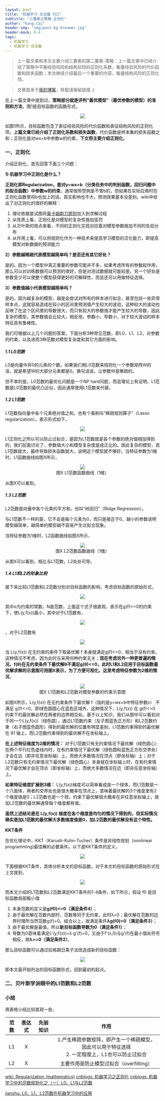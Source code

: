 ```yaml
---
layout: post
title: "机器学习·总览篇 VII"
subtitle: "三要素之策略-正则化"
author: "Kang Cai"
header-img: "img/post-bg-dreamer.jpg"
header-mask: 0.4
tags:
  - 机器学习
  - 机器学习·总览篇
---
```


> 上一篇文章和本文主要介绍三要素的第二要素-策略：上一篇文章中已经介绍了策略中平衡经验风险和结构风险的正则化系数，衡量经验风险的代价函数和损失函数；本文继续介绍最后一个重要的内容，衡量结构风险的正则化项。

> 文章首发于[我的博客](https://kangcai.github.io/)，转载请保留链接 ;)


在上一篇文章中提到过，**策略部分就是评判“最优模型”（最优参数的模型）的准则和方法**，图1是目标函数的函数形式，

<center>
<img src="https://kangcai.github.io/img/in-post/post-ml/object function 1.png"/>
</center>

如图1所示，目标函数包含了表征经验风险的代价函数和表征结构风险的正则化项，**上篇文章已经介绍了正则化系数和损失函数**，代价函数是样本集的损失函数之和；正则化是对wx+b中参数w的约束，**下文将主要介绍正则化**。


### 一、正则化

介绍正则化，首先回答下面三个问题：

**1) 机器学习中正则化是什么？**

**正则化即Regularization，是对y=wx+b（分类任务中的判别函数，回归问题中的拟合函数）中参数w的约束**，通常按照惯例是不管b的，但如果在实际应用时在正则化函数里将b也加上的话，其实影响也不大，预测效果基本没差别。wiki中给出了对正则化的很好的解释：

1. 理论依据是试图将[奥卡姆剃刀原则](https://zh.wikipedia.org/wiki/%E5%A5%A5%E5%8D%A1%E5%A7%86%E5%89%83%E5%88%80)加入到求解过程
2. 从性质上看，正则化是对模型的复杂性施加惩罚
3. 从贝叶斯的观点来看，不同的正则化实现对应着对模型参数施加不同的先验分布
4. 从作用上看，可以将规则化作为一种技术来提高学习模型的泛化能力，即提高模型对新数据的预测能力

**2）参数越稀疏代表模型越简单吗？是否还有其它好处？**

是的。因为一个模型中真正重要的参数可能并不多，如果考虑所有的参数起作用，那么可以对训练数据可以预测的很好，但是对测试数据就可能较差。另一个好处是参数变少可以使整个模型获得更好的可解释性，而且还可以用做特征选择。

**3）参数值越小代表模型越简单吗？**

是的。因为越复杂的模型，越是会尝试对所有的样本进行拟合，甚至包括一些异常样本点，这就容易造成在较小的区间里预测值产生较大的波动，这种较大的波动也反映了在这个区间里的导数很大，而只有较大的参数值才能产生较大的导数，因此复杂的模型，其参数值会比较大。相反地，参数小，导数小，对于较大波动的样本特征具有鲁棒性。

我们可根据以上几个问题的答案，下面分析3种常见范数，即L0、L1、L2，对参数的约束，以及进而3种范数对模型复杂度和其它方面的影响。

##### 1.1 L0范数

L0是向量中非0的元素的个数。如果我们用L0范数来规则化一个参数矩阵W的话，就是希望W的大部分元素都是0。换句话说，让参数W是稀疏的。

但不幸的是，L0范数的最优化问题是一个NP hard问题，而且理论上有证明，L1范数是L0范数的最优凸近似，因此通常使用L1范数来代替。

##### 1.2 L1范数


L1范数指向量中各个元素绝对值之和，也有个美称叫“稀疏规则算子”（Lasso regularization）。表示形式如下，

<center><img src="https://latex.codecogs.com/gif.latex?J(f)=\left\|\theta_f\right\|_1=\sum_{i=0}^{M}|\theta_{i}|"/></center>

L1正则化之所以可以防止过拟合，是因为L1范数就是各个参数的绝对值相加得到的，我们前面讨论了，参数值大小和模型复杂度是成正比的。因此复杂的模型，其L1范数就大，最终导致损失函数就大，说明这个模型就不够好。当特征参数为1维时，L1函数曲线如图X所示，

<center>
<img src="https://kangcai.github.io/img/in-post/post-ml/L1.png"/>
</center>
<center>图X L1范数函数曲线（1维） </center>

从图X可以看到，


##### 1.3 L2范数


L2范数是向量中各个元素的平方和，也叫“岭回归”（Ridge Regression）。

与L1范数不一样的是，它不会是每个元素为0，而只是接近于0。越小的参数说明模型越简单，越简单的模型越不容易产生过拟合现象。

当特征参数为1维时，L2函数曲线如图X所示，

<center>
<img src="https://kangcai.github.io/img/in-post/post-ml/L2.png"/>
</center>
<center>图X L2范数函数曲线（1维） </center>

从图X可以看到，相比与L1范数，L2处处可导。

##### 1.4 L1和L2的形象比较

接下来比较L1范数和L2范数分别对目标函数的影响，考虑目标函数的原始形式，

<center>
<img src="https://latex.codecogs.com/gif.latex?min\text{&space;}\frac{1}{N}\sum_{i=1}^{N}L(y_i,f(x_i))&space;\\&space;s.t.\text{&space;}g(f)\leq0,\text{&space;}g(f)=J(f)-\alpha"/>
</center>

其中α为约束的常数，N是范数，上面这个式子很直观，表示在g(f)<=0的约束下，使L(y,f(x))最小，其中对于L1范数有，

<center><img src="https://latex.codecogs.com/gif.latex?J(f)=\left\|\theta_f\right\|_1=\sum_{i=0}^{M}|\theta_{i}|"/></center>

，对于L2范数有

<center><img src="https://latex.codecogs.com/gif.latex?J(f)=\left\|\theta_f\right\|_2=\sum_{i=0}^{M}\theta_{i}^2"/></center>

当 L(y,f(x)) 在无约束的条件下取最优解 f 本身就满足g(f)<=0，相当于没有约束，这种情况不考虑，因为此时与采用何种约束无关；**现在考虑另外一种更普遍的情况，f(θ)在无约束条件下最优解θ不满足g(θ)<=0，此时L1和L2应用于目标函数最优解求解的示意图可用图X表示，为了方便可视化，这里考虑特征参数为2维的情况**，

<center>
<img src="https://kangcai.github.io/img/in-post/post-ml/L1&L2.png"/>
</center>
<center>图X L1范数和L2范数对模型参数的约束示意图 </center>

如图X所示，L(y,f(x)) 在无约束条件下最优解 f（指的是y=wx+b中特征参数x） 不满足 g(f)<=0，即绿色圆圆心在蓝色区域外，这种情况下，L(y,f(x)) 在 g(f)<=0 约束下的最优解必然在两者的边界相交处。基于以上知识，我们从图中可以看到对于同一个L(y,f(x))（绿色圆），通过L1范数约束（左子图蓝色正方形）和L2范数约束（右子图蓝色圆形）得到的最优解的位置有明显差别，L1范数约束得到的最优解在 θ1 轴上，而L2范数约束得到的最优解不在坐标轴上。

**在上述特征维度为2维的情况：** 对于L1范数只有无约束情况下最优解（绿色圆心）在两个平行红色虚线内时，在有约束情况下最优解（绿色圆和蓝色正方形交界处）才会在边（即非任意坐标轴）上，而绝大多数情况在顶点（即坐标轴）上；对于L2范数只有无约束情况下最优解（绿色圆心）本身就在坐标轴上时，在有约束情况下最优解才会在顶点（即坐标轴）上，而绝大多数情况在边（即非任意坐标轴）上。

**如果特征维度扩展到3维：** L(y,f(x))梯度可以简单看成是一个球体，而L1范数是一个八面体，两者的交界处也是很大概率在顶点上，意味着最优解的3个维度里有2个维度值是0；L2范数也是一个球，约束下最优解很大概率在非任意坐标轴上，故加L2范数的最优解通常每个维度都有值。

**虽然上述结论是在 L(y,f(x)) 梯度在各个维度是均匀的情况下得到的，但实际情况确实是加L1范数的最优解大多数维度值是0，加L2范数的最优解没有这个特性。**

**KKT条件**

在优化理论中，KKT（Karush-Kuhn-Tucher）条件是非线性规划（nonlinear programming)最佳解的必要条件。以下是KKT条件的定义，

<center>
<img src="https://kangcai.github.io/img/in-post/post-ml/KKT.png"/>
</center>

下面根据KKT条件，具体分析本文的目标函数，对于本文的目标函数的原始形式在上文提到，

<center>
<img src="https://latex.codecogs.com/gif.latex?min\text{&space;}\frac{1}{N}\sum_{i=1}^{N}L(y_i,f(x_i))&space;\\&space;s.t.\text{&space;}g(f)\leq0,\text{&space;}g(f)=J(f)-\alpha"/>
</center>

而本文介绍的L1范数和L2范数满足KKT条件的1-4条件，如下所示，假设 f0 是目标函数局部极小值

1. 本身范数的定义是**g(f0)<=0（满足条件4）**；
2. 由于最优解在范数内部时，范数等同于无约束，此时λ=0；最优解在范数的边界时理所当然范数g(f)=0。结合以上，故满足条件**λg(f0)=0（满足条件3）**；
3. 由于最优解是最值，所以**新目标函数导数为0（满足条件1）**；
4. 导数为0意味着满足L'(y,f(x))+λ·g'(f)=0，又由于f'(x,0)与g'(f)在最小值处符号相反，故**λ>=0（满足条件2）**。

那么目标函数可以通过拉格朗日乘子法改造成新的目标函数：

<center>
<img src="https://kangcai.github.io/img/in-post/post-ml/object function 1.png"/>
</center>

即本文最开始列出的目标函数形式，回到最初的起点。

### 二、贝叶斯学派眼中的L1范数和L2范数


### 小结

用表格小结比较直观一些，

| 范数 | 表达式 | 先验知识 | 作用 | 
| :-----------:| :----------: | :----------: |:----------: |
| L1 | X |  | 1.产生稀疏参数矩阵，即产生一个稀疏模型，因此可以用于特征选择 <br> 2. 一定程度上，L1也可以防止过拟合|
| L2 | X |  | 主要作用是防止模型过拟合（overfitting）

[wiki: Regularization (mathematics)](https://en.wikipedia.org/wiki/Regularization_(mathematics))
[cnblogs: 机器学习之正则化](https://www.cnblogs.com/jianxinzhou/p/4083921.html])
[cnblogs: 机器学习中的范数规则化之（一）L0、L1与L2范数](https://www.cnblogs.com/weizc/p/5778678.html)

[jianshu: L0、L1、L2范数在机器学习中的应用](https://www.jianshu.com/p/4bad38fe07e6)